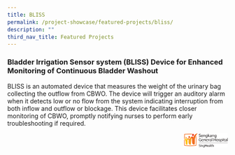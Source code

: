 ```yaml
---
title: BLISS
permalink: /project-showcase/featured-projects/bliss/
description: ""
third_nav_title: Featured Projects
---
```

### Bladder Irrigation Sensor system (BLISS) Device for Enhanced Monitoring of Continuous Bladder Washout

BLISS is an automated device that measures the weight of the urinary bag collecting the outflow from CBWO. The device will trigger an auditory alarm when it detects low or no flow from the system indicating interruption from both inflow and outflow or blockage. This device facilitates closer monitoring of CBWO, promptly notifying nurses to perform early troubleshooting if required.

<img style="width:20%" src="/images/skgh-logo.png" align="right">